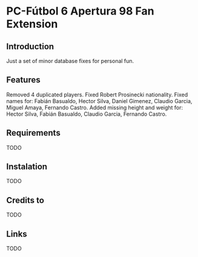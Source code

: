 # PC-Fútbol 6 Apertura 98 Fan Extension

## Introduction

Just a set of minor database fixes for personal fun.

## Features

Removed 4 duplicated players.
Fixed Robert Prosinecki nationality.
Fixed names for: Fabián Basualdo, Hector Silva, Daniel Gimenez, Claudio Garcia, Miguel Amaya, Fernando Castro.
Added missing height and weight for: Hector Silva, Fabián Basualdo, Claudio Garcia, Fernando Castro.

## Requirements

TODO

## Instalation

TODO

## Credits to

TODO

## Links

TODO